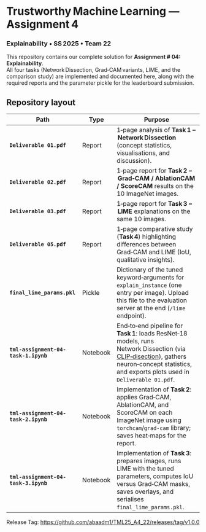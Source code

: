 # Trustworthy Machine Learning — Assignment 4  
### Explainability • SS 2025 • Team 22

This repository contains our complete solution for **Assignment # 04: Explainability**.  
All four tasks (Network Dissection, Grad‑CAM variants, LIME, and the comparison study) are implemented and documented here, along with the required reports and the parameter pickle for the leaderboard submission.


## Repository layout

| Path | Type | Purpose |
|------|------|---------|
| **`Deliverable 01.pdf`** | Report | 1‑page analysis of **Task 1 – Network Dissection** (concept statistics, visualisations, and discussion). |
| **`Deliverable 02.pdf`** | Report | 1‑page report for **Task 2 – Grad‑CAM / AblationCAM / ScoreCAM** results on the 10 ImageNet images. |
| **`Deliverable 03.pdf`** | Report | 1‑page report for **Task 3 – LIME** explanations on the same 10 images. |
| **`Deliverable 05.pdf`** | Report | 1‑page comparative study (**Task 4**) highlighting differences between Grad‑CAM and LIME (IoU, qualitative insights). |
| **`final_lime_params.pkl`** | Pickle | Dictionary of the tuned keyword‑arguments for `explain_instance` (one entry per image). Upload this file to the evaluation server at the end (`/lime` endpoint). |
| **`tml-assignment-04-task-1.ipynb`** | Notebook | End‑to‑end pipeline for **Task 1**: loads ResNet‑18 models, runs Network Dissection (via [CLIP‑disection](https://github.com/…)), gathers neuron‑concept statistics, and exports plots used in `Deliverable 01.pdf`. |
| **`tml-assignment-04-task-2.ipynb`** | Notebook | Implementation of **Task 2**: applies Grad‑CAM, AblationCAM, and ScoreCAM on each ImageNet image using `torchcam`/`grad-cam` library; saves heat‑maps for the report. |
| **`tml-assignment-04-task-3.ipynb`** | Notebook | Implementation of **Task 3**: prepares images, runs LIME with the tuned parameters, computes IoU versus Grad‑CAM masks, saves overlays, and serialises `final_lime_params.pkl`. |

Release Tag: https://github.com/abaadm1/TML25_A4_22/releases/tag/v1.0.0
